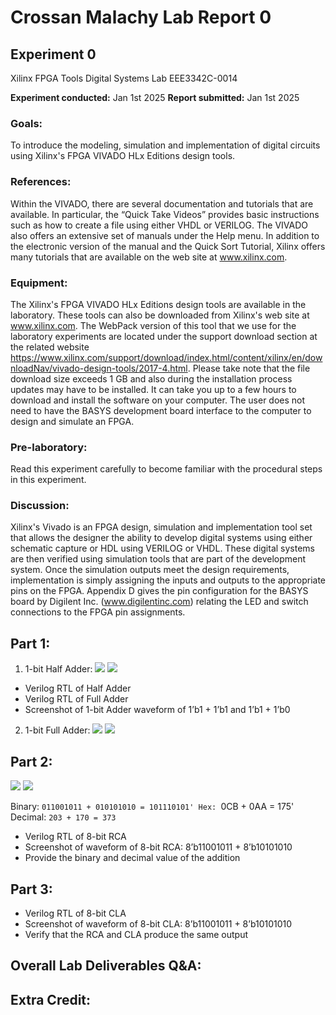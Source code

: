 # Crossan Malachy Lab Report 0
## Experiment 0

Xilinx FPGA Tools
Digital Systems Lab
EEE3342C-0014

**Experiment conducted:** Jan 1st 2025
**Report submitted:** Jan 1st 2025
<div style="page-break-after: always;"></div>

### Goals:
To introduce the modeling, simulation and implementation of digital circuits using  Xilinx's FPGA VIVADO HLx Editions design tools.

### References:
Within the VIVADO, there are several documentation and tutorials that are available. In particular, the “Quick Take Videos” provides basic instructions such as how to create a file using either VHDL or VERILOG. The VIVADO also offers an extensive set of manuals under the Help menu. In addition to the electronic version of the manual and the Quick Sort Tutorial, Xilinx offers many tutorials that are available on the web site at www.xilinx.com.

### Equipment:
The Xilinx's FPGA VIVADO HLx Editions design tools are available in the laboratory. These tools can also be downloaded from Xilinx's web site at www.xilinx.com. The WebPack version of this tool that we use for the laboratory experiments are located under the support download section at the related website https://www.xilinx.com/support/download/index.html/content/xilinx/en/downloadNav/vivado-design-tools/2017-4.html. Please take note that the file download size exceeds 1 GB and also during the installation process updates may have to be installed. It can take you up to a few hours to download and install the software on your computer. The user does not need to have the BASYS development board interface to the computer to design and simulate an FPGA.

### Pre-laboratory:
Read this experiment carefully to become familiar with the procedural steps in this experiment.

### Discussion:
Xilinx's Vivado is an FPGA design, simulation and implementation tool set that allows the designer the ability to develop digital systems using either schematic capture or HDL using VERILOG or VHDL. These digital systems are then verified using simulation tools that are part of the development system. Once the simulation outputs meet the design requirements, implementation is simply assigning the inputs and outputs to the appropriate pins on the FPGA. Appendix D gives the pin configuration for the BASYS board by Digilent Inc. (www.digilentinc.com) relating the LED and switch connections to the FPGA pin assignments.


<div style="page-break-after: always;"></div>

## Part 1:
1. 1-bit Half Adder:
![](Half-Adder-RTL-Code)
![](half-Adder-Waveform)
- Verilog RTL of Half Adder
- Verilog RTL of Full Adder
- Screenshot of 1-bit Adder waveform of 1’b1 + 1’b1 and 1’b1 + 1’b0

2. 1-bit Full Adder:
![](Full-Adder-RTL-Code)
![](Full-Adder-Waveform)

<div style="page-break-after: always;"></div>

## Part 2:
![](8-Bit-RCA-RTL-Code)
![](8-Bit-RCA-Waveform)

Binary: `011001011 + 010101010 = 101110101'
Hex: `0CB + 0AA = 175'
Decimal: `203 + 170 = 373`
- Verilog RTL of 8-bit RCA
- Screenshot of waveform of 8-bit RCA: 8’b11001011 + 8’b10101010
- Provide the binary and decimal value of the addition

<div style="page-break-after: always;"></div>

## Part 3:
- Verilog RTL of 8-bit CLA
- Screenshot of waveform of 8-bit CLA: 8’b11001011 + 8’b10101010
- Verify that the RCA and CLA produce the same output

<div style="page-break-after: always;"></div>

## Overall Lab Deliverables Q&A:

## Extra Credit:
